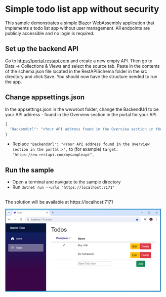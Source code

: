 # Simple todo list app without security

This sample demonstrates a simple Blazor WebAssembly application that implements a todo list app without user management.
All endpoints are publicly accessible and no login is required.

## Set up the backend API

Go to https://portal.restapi.com and create a new empty API. Then go to Data -> Collections & Views and select the source tab. Paste in the contents of the schema.json file located in the RestAPISchema folder in the src directory and click Save. You should now have the structure needed to run the app.

## Change appsettings.json

In the appsettings.json in the wwwroot folder, change the BackendUrl to be your API address - found in the Overview section in the portal for your API.

```js
{
  "BackendUrl": "<Your API address found in the Overview section in the portal.>"
}
```

- Replace `"BackendUrl": "<Your API address found in the Overview section in the portal.>",` to (for example) `target: "https://eu.restapi.com/mysampleapi",`

## Run the sample

- Open a terminal and navigate to the sample directory
- Run `dotnet run --urls "https://localhost:7171"`

<br />The solution will be available at https://localhost:7171

![alt text](image-1.png)

